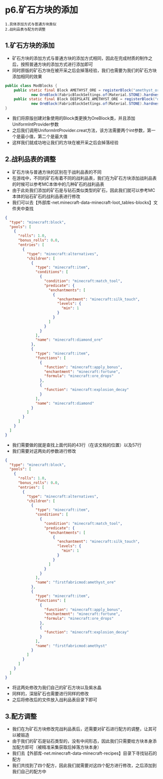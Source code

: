 # p6.矿石方块的添加

    1.具体添加方式与普通方块类似
    2.战利品表与配方的调整

## 1.矿石方块的添加
- 矿石方块的添加方式与普通方块的添加方式相同，因此在完成材质的制作之后，按照普通方块的添加方式进行添加即可
- 同时原版的矿石方块在被开采之后会掉落经验，我们也需要为我们的矿石方块添加相同的效果
```java
public class ModBlocks {
    public static final Block AMETHYST_ORE = registerBlock("amethyst_ore",
            new OreBlock(FabricBlockSettings.of(Material.STONE).hardness(3.0F).requiresTool(), UniformIntProvider.create(2, 6)), ModItemGroup.LOSTsMOD);
    public static final Block DEEPSLATE_AMETHYST_ORE = registerBlock("deepslate_amethyst_ore",
            new OreBlock(FabricBlockSettings.of(Material.STONE).hardness(4.5F).requiresTool(), UniformIntProvider.create(2, 6)), ModItemGroup.LOSTsMOD);
}
```
- 我们将原版创建对象使用的Block类更换为OreBlock类，并且添加UniformIntProvider参数
- 之后我们调用UniformIntProvider.creat方法，该方法需要两个int参数，第一个是最小值，第二个是最大值
- 这样我们就成功地让我们的方块在被开采之后会掉落经验


## 2.战利品表的调整
- 矿石方块与普通方块的区别在于战利品表的不同
- 在游戏中，不同的矿石有着不同的战利品表，我们在为矿石方块添加战利品表的时候可以参考MC本体中的几种矿石的战利品表
- 由于此处我们添加的矿石是与钻石类似类型的矿石，因此我们就可以参考MC本体的钻石矿石的战利品表进行修改
- 我们可以去【外部库-net.minecraft-data-minecraft-loot_tables-blocks】文件夹中查找
```json
{
  "type": "minecraft:block",
  "pools": [
    {
      "rolls": 1.0,
      "bonus_rolls": 0.0,
      "entries": [
        {
          "type": "minecraft:alternatives",
          "children": [
            {
              "type": "minecraft:item",
              "conditions": [
                {
                  "condition": "minecraft:match_tool",
                  "predicate": {
                    "enchantments": [
                      {
                        "enchantment": "minecraft:silk_touch",
                        "levels": {
                          "min": 1
                        }
                      }
                    ]
                  }
                }
              ],
              "name": "minecraft:diamond_ore"
            },
            {
              "type": "minecraft:item",
              "functions": [
                {
                  "function": "minecraft:apply_bonus",
                  "enchantment": "minecraft:fortune",
                  "formula": "minecraft:ore_drops"
                },
                {
                  "function": "minecraft:explosion_decay"
                }
              ],
              "name": "minecraft:diamond"
            }
          ]
        }
      ]
    }
  ]
}
```
- 我们需要做的就是查找上面代码的43行（在该文档的位置）以及57行
- 我们需要对这两处的参数进行修改
```json
{
  "type": "minecraft:block",
  "pools": [
    {
      "rolls": 1.0,
      "bonus_rolls": 0.0,
      "entries": [
        {
          "type": "minecraft:alternatives",
          "children": [
            {
              "type": "minecraft:item",
              "conditions": [
                {
                  "condition": "minecraft:match_tool",
                  "predicate": {
                    "enchantments": [
                      {
                        "enchantment": "minecraft:silk_touch",
                        "levels": {
                          "min": 1
                        }
                      }
                    ]
                  }
                }
              ],
              "name": "firstfabricmod:amethyst_ore"
            },
            {
              "type": "minecraft:item",
              "functions": [
                {
                  "function": "minecraft:apply_bonus",
                  "enchantment": "minecraft:fortune",
                  "formula": "minecraft:ore_drops"
                },
                {
                  "function": "minecraft:explosion_decay"
                }
              ],
              "name": "firstfabricmod:amethyst"
            }
          ]
        }
      ]
    }
  ]
}
```
- 将这两处修改为我们自己的矿石方块以及紫水晶
- 同样的，深层矿石也需要进行同样的修改
- 之后将修改后的文件放入战利品表目录下即可


## 3.配方调整
- 我们在为矿石方块修改完战利品表后，还需要对矿石进行配方的调整，让其可以被锻造
- 由于我们的矿石是钻石类型的，没有中间形态，因此我们只需要给方块本身添加配方即可（被精准采集获取后掉落方块本身）
- 我们去【外部库-net.minecraft-data-minecraft-recipes】目录下寻找钻石的配方
- 我们共找到了四个配方，因此我们就需要对这四个配方进行修改，之后添加到我们自己的配方中
